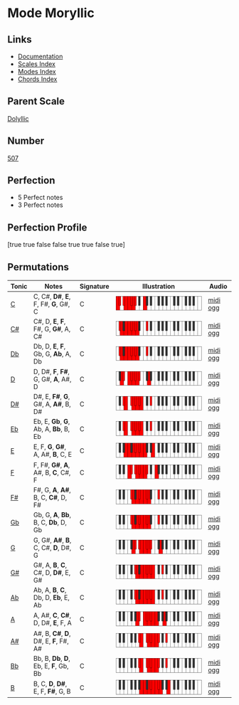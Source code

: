 # Mode Moryllic

## Links

- [Documentation](index.md)
- [Scales Index](Scales.md)
- [Modes Index](Modes.md)
- [Chords Index](Chords.md)

## Parent Scale

[Dolyllic](ScaleDolyllic.md)

## Number

[507](https://ianring.com/musictheory/scales/507)

## Perfection

- 5 Perfect notes
- 3 Perfect notes

## Perfection Profile

[true true false false true true false true]

## Permutations

| Tonic | Notes | Signature | Illustration | Audio |
|-------|-------|-----------|--------------|-------|
| [C](ModeCNaturalMoryllic.md) | C, C#, **D#**, **E**, F, F#, **G**, G#, C | C | ![CNaturalMoryllic](ModeCNaturalMoryllic.png) | [midi](ModeCNaturalMoryllic.mid) [ogg](ModeCNaturalMoryllic.ogg) |
| [C#](ModeCSharpMoryllic.md) | C#, D, **E**, **F**, F#, G, **G#**, A, C# | C | ![CSharpMoryllic](ModeCSharpMoryllic.png) | [midi](ModeCSharpMoryllic.mid) [ogg](ModeCSharpMoryllic.ogg) |
| [Db](ModeDFlatMoryllic.md) | Db, D, **E**, **F**, Gb, G, **Ab**, A, Db | C | ![DFlatMoryllic](ModeDFlatMoryllic.png) | [midi](ModeDFlatMoryllic.mid) [ogg](ModeDFlatMoryllic.ogg) |
| [D](ModeDNaturalMoryllic.md) | D, D#, **F**, **F#**, G, G#, **A**, A#, D | C | ![DNaturalMoryllic](ModeDNaturalMoryllic.png) | [midi](ModeDNaturalMoryllic.mid) [ogg](ModeDNaturalMoryllic.ogg) |
| [D#](ModeDSharpMoryllic.md) | D#, E, **F#**, **G**, G#, A, **A#**, B, D# | C | ![DSharpMoryllic](ModeDSharpMoryllic.png) | [midi](ModeDSharpMoryllic.mid) [ogg](ModeDSharpMoryllic.ogg) |
| [Eb](ModeEFlatMoryllic.md) | Eb, E, **Gb**, **G**, Ab, A, **Bb**, B, Eb | C | ![EFlatMoryllic](ModeEFlatMoryllic.png) | [midi](ModeEFlatMoryllic.mid) [ogg](ModeEFlatMoryllic.ogg) |
| [E](ModeENaturalMoryllic.md) | E, F, **G**, **G#**, A, A#, **B**, C, E | C | ![ENaturalMoryllic](ModeENaturalMoryllic.png) | [midi](ModeENaturalMoryllic.mid) [ogg](ModeENaturalMoryllic.ogg) |
| [F](ModeFNaturalMoryllic.md) | F, F#, **G#**, **A**, A#, B, **C**, C#, F | C | ![FNaturalMoryllic](ModeFNaturalMoryllic.png) | [midi](ModeFNaturalMoryllic.mid) [ogg](ModeFNaturalMoryllic.ogg) |
| [F#](ModeFSharpMoryllic.md) | F#, G, **A**, **A#**, B, C, **C#**, D, F# | C | ![FSharpMoryllic](ModeFSharpMoryllic.png) | [midi](ModeFSharpMoryllic.mid) [ogg](ModeFSharpMoryllic.ogg) |
| [Gb](ModeGFlatMoryllic.md) | Gb, G, **A**, **Bb**, B, C, **Db**, D, Gb | C | ![GFlatMoryllic](ModeGFlatMoryllic.png) | [midi](ModeGFlatMoryllic.mid) [ogg](ModeGFlatMoryllic.ogg) |
| [G](ModeGNaturalMoryllic.md) | G, G#, **A#**, **B**, C, C#, **D**, D#, G | C | ![GNaturalMoryllic](ModeGNaturalMoryllic.png) | [midi](ModeGNaturalMoryllic.mid) [ogg](ModeGNaturalMoryllic.ogg) |
| [G#](ModeGSharpMoryllic.md) | G#, A, **B**, **C**, C#, D, **D#**, E, G# | C | ![GSharpMoryllic](ModeGSharpMoryllic.png) | [midi](ModeGSharpMoryllic.mid) [ogg](ModeGSharpMoryllic.ogg) |
| [Ab](ModeAFlatMoryllic.md) | Ab, A, **B**, **C**, Db, D, **Eb**, E, Ab | C | ![AFlatMoryllic](ModeAFlatMoryllic.png) | [midi](ModeAFlatMoryllic.mid) [ogg](ModeAFlatMoryllic.ogg) |
| [A](ModeANaturalMoryllic.md) | A, A#, **C**, **C#**, D, D#, **E**, F, A | C | ![ANaturalMoryllic](ModeANaturalMoryllic.png) | [midi](ModeANaturalMoryllic.mid) [ogg](ModeANaturalMoryllic.ogg) |
| [A#](ModeASharpMoryllic.md) | A#, B, **C#**, **D**, D#, E, **F**, F#, A# | C | ![ASharpMoryllic](ModeASharpMoryllic.png) | [midi](ModeASharpMoryllic.mid) [ogg](ModeASharpMoryllic.ogg) |
| [Bb](ModeBFlatMoryllic.md) | Bb, B, **Db**, **D**, Eb, E, **F**, Gb, Bb | C | ![BFlatMoryllic](ModeBFlatMoryllic.png) | [midi](ModeBFlatMoryllic.mid) [ogg](ModeBFlatMoryllic.ogg) |
| [B](ModeBNaturalMoryllic.md) | B, C, **D**, **D#**, E, F, **F#**, G, B | C | ![BNaturalMoryllic](ModeBNaturalMoryllic.png) | [midi](ModeBNaturalMoryllic.mid) [ogg](ModeBNaturalMoryllic.ogg) |
